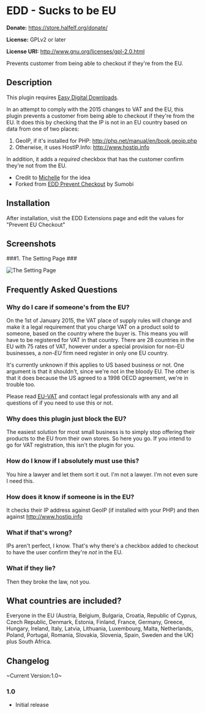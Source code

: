 # EDD - Sucks to be EU #

**Donate:** https://store.halfelf.org/donate/

**License:** GPLv2 or later  

**License URI:** http://www.gnu.org/licenses/gpl-2.0.html
  
Prevents customer from being able to checkout if they're from the EU.

## Description ##

This plugin requires [Easy Digital Downloads](http://wordpress.org/extend/plugins/easy-digital-downloads/ "Easy Digital Downloads"). 

In an attempt to comply with the 2015 changes to VAT and the EU, this plugin prevents a customer from being able to checkout if they're from the EU. It does this by checking that the IP is not in an EU country based on data from one of two places:

1. GeoIP, if it's installed for PHP: http://php.net/manual/en/book.geoip.php
2. Otherwise, it uses HostIP.Info: http://www.hostip.info

In addition, it adds a *required* checkbox that has the customer confirm they're not from the EU.

* Credit to [Michelle](http://thegiddyknitter.com/2014/11/19/wip-wednesday-solutions-digital-businesses-eu-vat) for the idea
* Forked from [EDD Prevent Checkout](http://sumobi.com/shop/edd-prevent-checkout/) by Sumobi

## Installation ##

After installation, visit the EDD Extensions page and edit the values for "Prevent EU Checkout"

## Screenshots ##

###1. The Setting Page ###

![The Setting Page](https://raw.githubusercontent.com/Ipstenu/edd-prevent-eu-checkout/master/screnshot-01.png)

## Frequently Asked Questions ##

### Why do I care if someone's from the EU? ###

On the 1st of January 2015, the VAT place of supply rules will change and make it a legal requirement that you charge VAT on a product sold to someone, based on the country where the buyer is. This means you will have to be registered for VAT in that country. There are 28 countries in the EU with 75 rates of VAT, however under a special provision for non-EU businesses, a *non-EU* firm need register in only one EU country.

It's currently unknown if this applies to US based business or not. One argument is that it shouldn't, since we're not in the bloody EU. The other is that it does because the US agreed to a 1998 OECD agreement, we're in trouble too.

Please read [EU-VAT](http://rachelandrew.github.io/eu-vat/) and contact legal professionals with any and all questions of if you need to use this or not.

### Why does this plugin just block the EU? ###

The easiest solution for most small business is to simply stop offering their products to the EU from their own stores. So here you go. If you intend to go for VAT registration, this isn't the plugin for you.

### How do I know if I absolutely must use this? ###

You hire a lawyer and let them sort it out. I'm not a lawyer. I'm not even sure I need this.

### How does it know if someone is in the EU? ###

It checks their IP address against GeoIP (if installed with your PHP) and then against http://www.hostip.info

### What if that's wrong? ###

IPs aren't perfect, I know. That's why there's a checkbox added to checkout to have the user confirm they're *not* in the EU.

### What if they lie? ###

Then they broke the law, not you.

## What countries are included? ##

Everyone in the EU (Austria, Belgium, Bulgaria, Croatia, Republic of Cyprus, Czech Republic, Denmark, Estonia, Finland, France, Germany, Greece, Hungary, Ireland, Italy, Latvia, Lithuania, Luxembourg, Malta, Netherlands, Poland, Portugal, Romania, Slovakia, Slovenia, Spain, Sweden and the UK) plus South Africa.

## Changelog ##

~Current Version:1.0~

### 1.0 ###
* Initial release